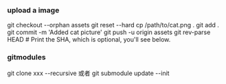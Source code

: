 
### upload a image
git checkout --orphan assets
git reset --hard
cp /path/to/cat.png .
git add .
git commit -m 'Added cat picture'
git push -u origin assets
git rev-parse HEAD  # Print the SHA, which is optional, you'll see below.

### gitmodules
git clone xxx  --recursive
或者
git submodule update --init
